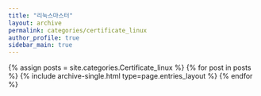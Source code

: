 ```yaml
---
title: "리눅스마스터"
layout: archive
permalink: categories/certificate_linux
author_profile: true
sidebar_main: true
---
```



{% assign posts = site.categories.Certificate_linux %}
{% for post in posts %} {% include archive-single.html type=page.entries_layout %} {% endfor %}